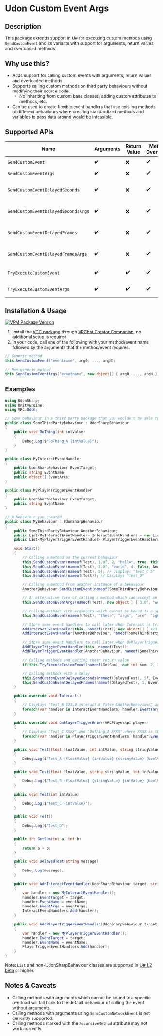 # Udon Custom Event Args
## Description
This package extends support in U# for executing custom methods using `SendCustomEvent` and its variants with support for arguments, return values and overloaded methods.

## Why use this?
 - Adds support for calling custom events with arguments, return values and overloaded methods.
 - Supports calling custom methods on third party behaviours without modifying their source code.
   - No inheriting from custom base classes, adding custom attributes to methods, etc.
 - Can be used to create flexible event handlers that use existing methods of different behaviours where creating standardized methods and variables to pass data around would be infeasible.

## Supported APIs
| Name | Arguments | Return Value | Method Overloads | API |
| --- | --- | --- | --- | --- |
| `SendCustomEvent` | :heavy_check_mark: | :x: | :heavy_check_mark: | `void SendCustomEvent<T0, ..., TN>(string eventName, T0 arg0, ..., TN argN)` |
| `SendCustomEventArgs` | :heavy_check_mark: | :x: | :heavy_check_mark: | `void SendCustomEventArgs(string eventName, object[] args)` |
| `SendCustomEventDelayedSeconds` | :heavy_check_mark: | :x: | :heavy_check_mark: | `void SendCustomEventDelayedSeconds<T0, ..., TN>(string eventName, float delaySeconds, EventTiming eventTiming, T0 arg0, ..., TN argN)` |
| `SendCustomEventDelayedSecondsArgs` | :heavy_check_mark: | :x: | :heavy_check_mark: | `void SendCustomEventDelayedSecondsArgs(string eventName, float delaySeconds, EventTiming eventTiming, object[] args)` |
| `SendCustomEventDelayedFrames` | :heavy_check_mark: | :x: | :heavy_check_mark: | `void SendCustomEventDelayedFrames<T0, ..., TN>(string eventName, int delayFrames, EventTiming eventTiming, T0 arg0, ..., TN argN)` |
| `SendCustomEventDelayedFramesArgs` | :heavy_check_mark: | :x: | :heavy_check_mark: | `void SendCustomEventDelayedFramesArgs(string eventName, int delayFrames, EventTiming eventTiming, object[] args)` |
| `TryExecuteCustomEvent` | :heavy_check_mark: | :heavy_check_mark: | :heavy_check_mark: | `bool TryExecuteCustomEvent<TResult, T0, ..., TN>(string eventName, out TResult returnValue, T0 arg0, ..., TN argN)` |
| `TryExecuteCustomEventArgs` | :heavy_check_mark: | :heavy_check_mark: | :heavy_check_mark: | `bool TryExecuteCustomEventArgs<TResult>(string eventName, out TResult returnValue, object[] args)` |

## Installation & Usage
[![VPM Package Version](https://img.shields.io/vpm/v/com.genesis.udoncustomeventargs?repository_url=https%3A%2F%2Fngenesis.github.io%2FUdonCustomEventArgs%2Findex.json)](https://ngenesis.github.io/UdonCustomEventArgs)

1. Install the [VCC package](https://ngenesis.github.io/UdonCustomEventArgs/index.json) through [VRChat Creator Companion](https://vcc.docs.vrchat.com/guides/community-repositories/#how-to-add-a-community-repository), no additional setup is required.
2. In your code, call one of the following with your method/event name followed by the arguments that the method/event requires:
```csharp
// Generic method
this.SendCustomEvent("eventname", arg0, ..., argN);

// Non-generic method
this.SendCustomEventArgs("eventname", new object[] { arg0, ..., argN });
```

## Examples
```csharp
using UdonSharp;
using UnityEngine;
using VRC.Udon;

// Some behaviour in a third party package that you wouldn't be able to modify the source code of
public class SomeThirdPartyBehaviour : UdonSharpBehaviour
{
    public void DoThing(int intValue)
    {
        Debug.Log($"DoThing_A {intValue}");
    }
}

public class MyInteractEventHandler
{
    public UdonSharpBehaviour EventTarget;
    public string EventName;
    public object[] EventArgs;
}

public class MyPlayerTriggerEventHandler
{
    public UdonSharpBehaviour EventTarget;
    public string EventName;
}

// A behaviour you created
public class MyBehaviour : UdonSharpBehaviour
{
    public SomeThirdPartyBehaviour AnotherBehaviour;
    public List<MyInteractEventHandler> InteractEventHandlers = new List<MyInteractEventHandler>();
    public List<MyPlayerTriggerEventHandler> PlayerTriggerEventHandlers = new List<MyPlayerTriggerEventHandler>();

    void Start()
    {
        // Calling a method on the current behaviour
        this.SendCustomEvent(nameof(Test), 1.0f, 2, "hello", true, this); // Displays "Test_A 1.0 2 hello true ThisBehaviour"
        this.SendCustomEvent(nameof(Test), 3.0f, "world", 4, false, AnotherBehaviour); // Displays "Test_B 3.0 world 4 false AnotherBehaviour"
        this.SendCustomEvent(nameof(Test), 5); // Displays "Test_C 5"
        this.SendCustomEvent(nameof(Test)); // Displays "Test_D"

        // Calling a method from another instance of a behaviour
        AnotherBehaviour.SendCustomEvent(nameof(SomeThirdPartyBehaviour.DoThing), 6); // Displays "DoThing_A 6"

        // An alternative form of calling a method which can accept an object array containing each method argument
        this.SendCustomEventArgs(nameof(Test), new object[] { 3.0f, "world", 4, false, AnotherBehaviour }); // Displays "Test_B 3.0 world 4 false AnotherBehaviour"

        // Calling methods with arguments which cannot be bound to a specific overload will fall back to the default behaviour of calling the event without arguments
        this.SendCustomEvent(nameof(Test), "these", "args", "are", "ignored"); // Displays "Test_D"

        // Store some event handlers to call later when Interact is triggered
        AddInteractEventHandler(this, nameof(Test), new object[] { 123.0f, "interact", 6, false, AnotherBehaviour });
        AddInteractEventHandler(AnotherBehaviour, nameof(SomeThirdPartyBehaviour.DoThing), new object[] { 42 });

        // Store some event handlers to call later when OnPlayerTriggerEnter is triggered
        AddPlayerTriggerEventHandler(this, nameof(Test));
        AddPlayerTriggerEventHandler(AnotherBehaviour, nameof(SomeThirdPartyBehaviour.DoThing));

        // Calling methods and getting their return value
        if(this.TryExecuteCustomEvent(nameof(GetSum), out int sum, 2, 3)) Debug.Log($"2 + 3 = {sum}"); // Displays "2 + 3 = 5"

        // Calling methods with a delay
        this.SendCustomEventDelayedSeconds(nameof(DelayedTest), 5f, EventTiming.Update, "This message appears later!"); // Displays "This message appears later!" after 5 seconds
        this.SendCustomEventDelayedFrames(nameof(DelayedTest), 1, EventTiming.LateUpdate, "This message appears on the next frame!"); // Displays "This message appears on the next frame!" in the next frame
    }

    public override void Interact()
    {
        // Displays "Test_B 123.0 interact 6 false AnotherBehaviour" and "DoThing_A 42"
        foreach(var handler in InteractEventHandlers) handler.EventTarget.SendCustomEventArgs(handler.EventName, handler.EventArgs);
    }

    public override void OnPlayerTriggerEnter(VRCPlayerApi player)
    {
        // Displays "Test_C XXXX" and "DoThing_A XXXX" where XXXX is the playerId that was passed in
        foreach(var handler in PlayerTriggerEventHandlers) handler.EventTarget.SendCustomEvent(handler.EventName, player.playerId);
    }

    public void Test(float floatValue, int intValue, string stringValue, bool boolValue, UdonSharpBehaviour behaviourValue)
    {
        Debug.Log($"Test_A {floatValue} {intValue} {stringValue} {boolValue} {behaviourValue.name}");
    }

    public void Test(float floatValue, string stringValue, int intValue, bool boolValue, UdonBehaviour behaviourValue)
    {
        Debug.Log($"Test_B {floatValue} {stringValue} {intValue} {boolValue} {behaviourValue.name}");
    }

    public void Test(int intValue)
    {
        Debug.Log($"Test_C {intValue}");
    }

    public void Test()
    {
        Debug.Log($"Test_D");
    }

    public int GetSum(int a, int b)
    {
        return a + b;
    }

    public void DelayedTest(string message)
    {
        Debug.Log(message);
    }

    public void AddInteractEventHandler(UdonSharpBehaviour target, string eventName, object[] eventArgs)
    {
        var handler = new MyInteractEventHandler();
        handler.EventTarget = target;
        handler.EventName = eventName;
        handler.EventArgs = eventArgs;
        InteractEventHandlers.Add(handler);
    }

    public void AddPlayerTriggerEventHandler(UdonSharpBehaviour target, string eventName)
    {
        var handler = new MyPlayerTriggerEventHandler();
        handler.EventTarget = target;
        handler.EventName = eventName;
        PlayerTriggerEventHandlers.Add(handler);
    }
}
```
Note: `List` and non-UdonSharpBehaviour classes are supported in [U# 1.2 beta](https://github.com/MerlinVR/UdonSharp/releases) or higher.

## Notes & Caveats
 - Calling methods with arguments which cannot be bound to a specific overload will fall back to the default behaviour of calling the event without arguments.
 - Calling methods with arguments using `SendCustomNetworkEvent` is not currently supported.
 - Calling methods marked with the `RecursiveMethod` attribute may not work correctly.
